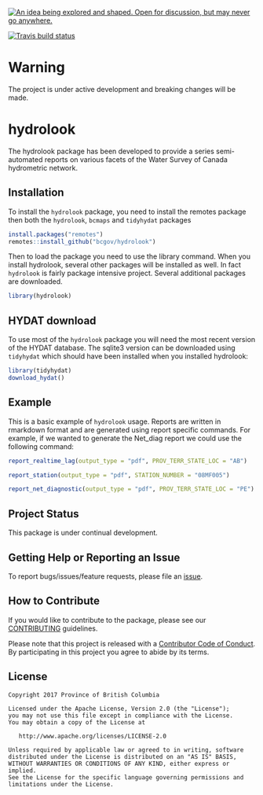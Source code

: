 <a rel="Inspiration" href="https://github.com/BCDevExchange/docs/blob/master/discussion/projectstates.md"><img alt="An idea being explored and shaped. Open for discussion, but may never go anywhere." style="border-width:0" src="https://assets.bcdevexchange.org/images/badges/inspiration.svg" title="An idea being explored and shaped. Open for discussion, but may never go anywhere." /></a>

[![Travis build status](https://travis-ci.org/bcgov/hydrolook.svg?branch=master)](https://travis-ci.org/bcgov/hydrolook)

<!-- README.md is generated from README.Rmd. Please edit that file -->
Warning
=======

The project is under active development and breaking changes will be made.

hydrolook
=========

The hydrolook package has been developed to provide a series semi-automated reports on various facets of the Water Survey of Canada hydrometric network.

Installation
------------

To install the `hydrolook` package, you need to install the remotes package then both the `hydrolook`, `bcmaps` and `tidyhydat` packages

``` r
install.packages("remotes")
remotes::install_github("bcgov/hydrolook")
```

Then to load the package you need to use the library command. When you install hydrolook, several other packages will be installed as well. In fact `hydrolook` is fairly package intensive project. Several additional packages are downloaded.

``` r
library(hydrolook)
```

HYDAT download
--------------

To use most of the `hydrolook` package you will need the most recent version of the HYDAT database. The sqlite3 version can be downloaded using `tidyhydat` which should have been installed when you installed hydrolook:

``` r
library(tidyhydat)
download_hydat()
```

Example
-------

This is a basic example of `hydrolook` usage. Reports are written in rmarkdown format and are generated using report specific commands. For example, if we wanted to generate the Net\_diag report we could use the following command:

``` r
report_realtime_lag(output_type = "pdf", PROV_TERR_STATE_LOC = "AB")

report_station(output_type = "pdf", STATION_NUMBER = "08MF005")

report_net_diagnostic(output_type = "pdf", PROV_TERR_STATE_LOC = "PE")
```

Project Status
--------------

This package is under continual development.

Getting Help or Reporting an Issue
----------------------------------

To report bugs/issues/feature requests, please file an [issue](https://github.com/bcgov/hydrolook/issues/).

How to Contribute
-----------------

If you would like to contribute to the package, please see our [CONTRIBUTING](CONTRIBUTING.md) guidelines.

Please note that this project is released with a [Contributor Code of Conduct](CODE_OF_CONDUCT.md). By participating in this project you agree to abide by its terms.

License
-------

    Copyright 2017 Province of British Columbia

    Licensed under the Apache License, Version 2.0 (the "License");
    you may not use this file except in compliance with the License.
    You may obtain a copy of the License at 

       http://www.apache.org/licenses/LICENSE-2.0

    Unless required by applicable law or agreed to in writing, software
    distributed under the License is distributed on an "AS IS" BASIS,
    WITHOUT WARRANTIES OR CONDITIONS OF ANY KIND, either express or implied.
    See the License for the specific language governing permissions and
    limitations under the License.
